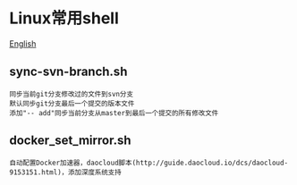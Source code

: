 # Linux常用shell

[English](/REAMDE)

## sync-svn-branch.sh

```
同步当前git分支修改过的文件到svn分支
默认同步git分支最后一个提交的版本文件
添加"-- add"同步当前分支从master到最后一个提交的所有修改文件
```

## docker_set_mirror.sh
```
自动配置Docker加速器，daocloud脚本(http://guide.daocloud.io/dcs/daocloud-9153151.html)，添加深度系统支持
```
